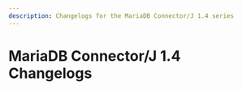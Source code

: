 ```yaml
---
description: Changelogs for the MariaDB Connector/J 1.4 series
---
```


# MariaDB Connector/J 1.4 Changelogs

